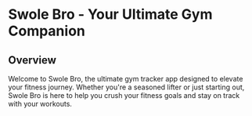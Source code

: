 # Swole Bro - Your Ultimate Gym Companion

## Overview

Welcome to Swole Bro, the ultimate gym tracker app designed to elevate your fitness journey. Whether you're a seasoned lifter or just starting out, Swole Bro is here to help you crush your fitness goals and stay on track with your workouts.
